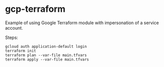 # gcp-terraform
Example of using Google Terraform module with impersonation of a service account.

Steps:

```
gcloud auth application-default login
terraform init
terraform plan --var-file main.tfvars
terraform apply --var-file main.tfvars
```
